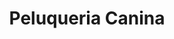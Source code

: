---
title: "Peluqueria Canina"
url: /quito/peluqueria-canina-avenida-alonso-de-angulo/
shop: Tiere
---